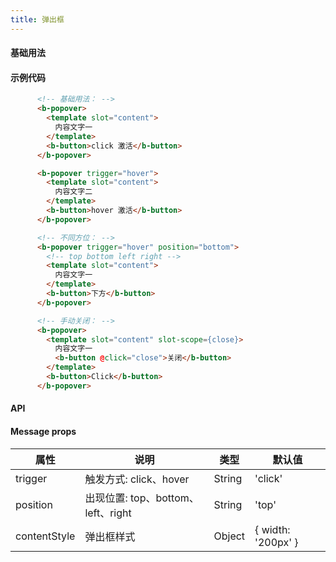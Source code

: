 ```yaml
---
title: 弹出框
---
```


#### 基础用法

<ClientOnly>
  <popover-demos></popover-demos>
</ClientOnly>


#### 示例代码
```html
      <!-- 基础用法： -->
      <b-popover>
        <template slot="content">
          内容文字一
        </template>
        <b-button>click 激活</b-button>
      </b-popover>

      <b-popover trigger="hover">
        <template slot="content">
          内容文字二
        </template>
        <b-button>hover 激活</b-button>
      </b-popover>

      <!-- 不同方位： -->
      <b-popover trigger="hover" position="bottom">
        <!-- top bottom left right -->
        <template slot="content">
          内容文字一
        </template>
        <b-button>下方</b-button>
      </b-popover>

      <!-- 手动关闭： -->
      <b-popover>
        <template slot="content" slot-scope={close}>
          内容文字一
          <b-button @click="close">关闭</b-button>
        </template>
        <b-button>Click</b-button>
      </b-popover>
```

#### API
#### Message props
属性| 说明 | 类型 | 默认值
---|---|---|---
trigger | 触发方式: click、hover	 | String | 'click'
position | 出现位置: top、bottom、left、right	 | String | 'top'
contentStyle | 弹出框样式	 | Object | { width: '200px' }






